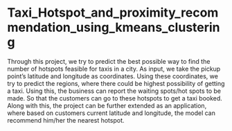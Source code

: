 # Taxi_Hotspot_and_proximity_recommendation_using_kmeans_clustering
Through this project, we try to predict the best possible way to find the number of hotspots feasible for taxis in a city. 
As input, we take the pickup point’s latitude and longitude as coordinates. Using these coordinates, we try to predict the regions, where there could be highest possibility of getting a taxi. 
Using this, the business can report the waiting spots/hot spots to be made. So that the customers can go to these hotspots to get a taxi booked. 
Along with this, the project can be further extended as an application, where based on customers current latitude and longitude, the model can recommend him/her the nearest hotspot.
